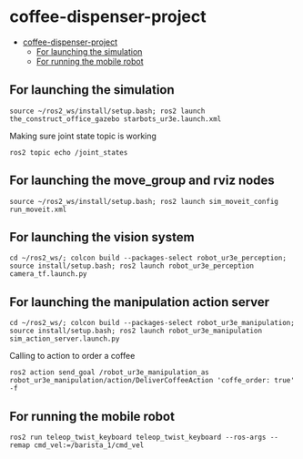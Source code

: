 # coffee-dispenser-project

- [coffee-dispenser-project](#coffee-dispenser-project)
  - [For launching the simulation](#for-launching-the-simulation)
  - [For running the mobile robot](#for-running-the-mobile-robot)

## For launching the simulation
```
source ~/ros2_ws/install/setup.bash; ros2 launch the_construct_office_gazebo starbots_ur3e.launch.xml
```
Making sure joint state topic is working
```
ros2 topic echo /joint_states
```

## For launching the move_group and rviz nodes
```
source ~/ros2_ws/install/setup.bash; ros2 launch sim_moveit_config run_moveit.xml
```

## For launching the vision system
```
cd ~/ros2_ws/; colcon build --packages-select robot_ur3e_perception; source install/setup.bash; ros2 launch robot_ur3e_perception camera_tf.launch.py
```

## For launching the manipulation action server 
```
cd ~/ros2_ws/; colcon build --packages-select robot_ur3e_manipulation; source install/setup.bash; ros2 launch robot_ur3e_manipulation sim_action_server.launch.py
```
Calling to action to order a coffee
```
ros2 action send_goal /robot_ur3e_manipulation_as robot_ur3e_manipulation/action/DeliverCoffeeAction 'coffe_order: true' -f
```

## For running the mobile robot
```
ros2 run teleop_twist_keyboard teleop_twist_keyboard --ros-args --remap cmd_vel:=/barista_1/cmd_vel
```
